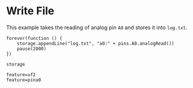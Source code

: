 # Write File

This example takes the reading of analog pin ``A0`` and stores it into ``log.txt``.

```blocks
forever(function () {
    storage.appendLine("log.txt", "a0:" + pins.A0.analogRead())
    pause(2000)
})
```

```package
storage
```

```config
feature=uf2
feature=pina0
```
